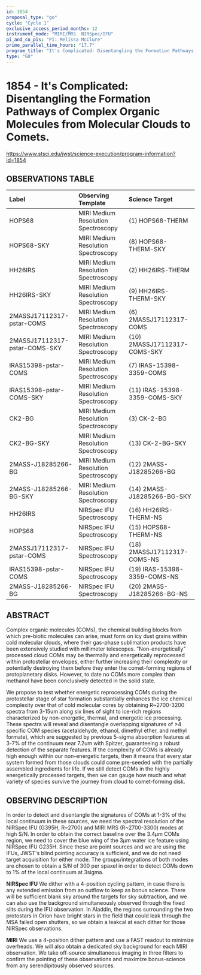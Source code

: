 ```yaml
---
id: 1854
proposal_type: "go"
cycle: "Cycle 1"
exclusive_access_period_months: 12
instrument_mode: "MIRI/MRS  NIRSpec/IFU"
pi_and_co_pis: "PI: Melissa McClure"
prime_parallel_time_hours: "17.7"
program_title: "It's Complicated: Disentangling the Formation Pathways of Complex Organic Molecules from Molecular Clouds to Comets."
type: "GO"
---
```

# 1854 - It's Complicated: Disentangling the Formation Pathways of Complex Organic Molecules from Molecular Clouds to Comets.
https://www.stsci.edu/jwst/science-execution/program-information?id=1854
## OBSERVATIONS TABLE
| Label                        | Observing Template               | Science Target                     |
| :--------------------------- | :------------------------------- | :--------------------------------- |
| HOPS68                       | MIRI Medium Resolution Spectroscopy | (1) HOPS68-THERM                   |
| HOPS68-SKY                   | MIRI Medium Resolution Spectroscopy | (8) HOPS68-THERM-SKY               |
| HH26IRS                      | MIRI Medium Resolution Spectroscopy | (2) HH26IRS-THERM                  |
| HH26IRS-SKY                  | MIRI Medium Resolution Spectroscopy | (9) HH26IRS-THERM-SKY              |
| 2MASSJ17112317-pstar-COMS    | MIRI Medium Resolution Spectroscopy | (6) 2MASSJ17112317-COMS            |
| 2MASSJ17112317-pstar-COMS-SKY| MIRI Medium Resolution Spectroscopy | (10) 2MASSJ17112317-COMS-SKY       |
| IRAS15398-pstar-COMS         | MIRI Medium Resolution Spectroscopy | (7) IRAS-15398-3359-COMS           |
| IRAS15398-pstar-COMS-SKY     | MIRI Medium Resolution Spectroscopy | (11) IRAS-15398-3359-COMS-SKY      |
| CK2-BG                       | MIRI Medium Resolution Spectroscopy | (3) CK-2-BG                        |
| CK2-BG-SKY                   | MIRI Medium Resolution Spectroscopy | (13) CK-2-BG-SKY                   |
| 2MASS-J18285266-BG           | MIRI Medium Resolution Spectroscopy | (12) 2MASS-J18285266-BG            |
| 2MASS-J18285266-BG-SKY       | MIRI Medium Resolution Spectroscopy | (14) 2MASS-J18285266-BG-SKY        |
| HH26IRS                      | NIRSpec IFU Spectroscopy         | (16) HH26IRS-THERM-NS              |
| HOPS68                       | NIRSpec IFU Spectroscopy         | (15) HOPS68-THERM-NS               |
| 2MASSJ17112317-pstar-COMS    | NIRSpec IFU Spectroscopy         | (18) 2MASSJ17112317-COMS-NS        |
| IRAS15398-pstar-COMS         | NIRSpec IFU Spectroscopy         | (19) IRAS-15398-3359-COMS-NS       |
| 2MASS-J18285266-BG           | NIRSpec IFU Spectroscopy         | (20) 2MASS-J18285266-BG-NS         |

## ABSTRACT

Complex organic molecules (COMs), the chemical building blocks from which pre-biotic molecules can arise, must form on icy dust grains within cold molecular clouds, where their gas-phase sublimation products have been extensively studied with millimeter telescopes. "Non-energetically" processed cloud COMs may be thermally and energetically reprocessed within protostellar envelopes, either further increasing their complexity or potentially destroying them before they enter the comet-forming regions of protoplanetary disks. However, to date no COMs more complex than methanol have been conclusively detected in the solid state.

We propose to test whether energetic reprocessing COMs during the protostellar stage of star formation substantially enhances the ice chemical complexity over that of cold molecular cores by obtaining R~2700-3200 spectra from 3-15um along six lines of sight to ice-rich regions characterized by non-energetic, thermal, and energetic ice processing. These spectra will reveal and disentangle overlapping signatures of >4 specific COM species (acetaldehyde, ethanol, dimethyl ether, and methyl formate), which are suggested by previous 5-sigma absorption features at 3-7% of the continuum near 7.2um with Spitzer, guaranteeing a robust detection of the separate features. If the complexity of COMs is already high enough within our non-energetic targets, then it means that every star system formed from those clouds could come pre-seeded with the partially assembled ingredients for life. If we still detect COMs in the highly energetically processed targets, then we can gauge how much and what variety of species survive the journey from cloud to comet-forming disk.

## OBSERVING DESCRIPTION

In order to detect and disentangle the signatures of COMs at 1-3% of the local continuum in these sources, we need the spectral resolution of the NIRSpec IFU (G395H, R~2700) and MIRI MRS (R~2700-3300) modes at high S/N. In order to obtain the correct baseline over the 3.4$\mu$m COMs region, we need to cover the blue wing of the 3$\mu$m water ice feature using NIRSpec IFU G235H. Since these are point sources and we are using the IFUs, JWST's blind pointing accuracy is sufficient, and we do not need target acquisition for either mode. The groups/integrations of both modes are chosen to obtain a S/N of 300 per spaxel in order to detect COMs down to 1% of the local continuum at 3sigma.

**NIRSpec IFU**
We dither with a 4-position cycling pattern, in case there is any extended emission from an outflow to keep as bonus science. There will be sufficient blank sky around the targets for sky subtraction, and we can also use the background simultaneously observed through the fixed slits during the IFU observation. In Aladdin, the regions surrounding the two protostars in Orion have bright stars in the field that could leak through the MSA failed open shutters, so we obtain a leakcal at each dither for those NIRSpec observations.

**MIRI**
We use a 4-position dither pattern and use a FAST readout to minimize overheads. We will also obtain a dedicated sky background for each MIRI observation. We take off-source simultaneous imaging in three filters to confirm the pointing of these observations and maximize bonus-science from any serendipitously observed sources.
